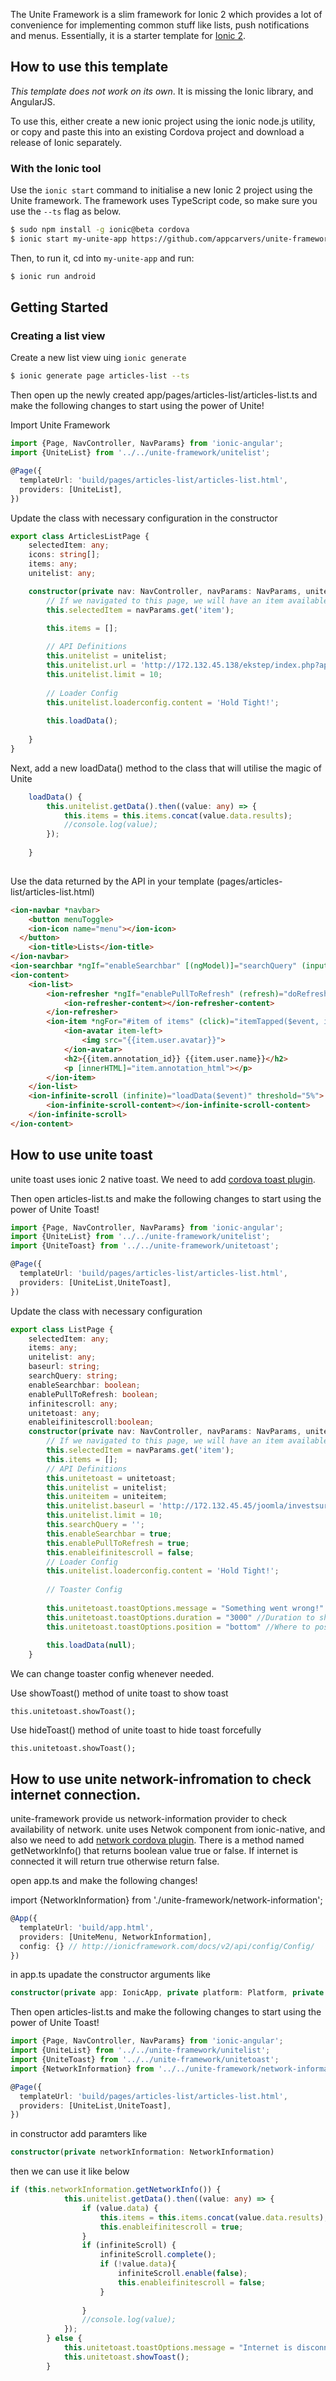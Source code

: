 The Unite Framework is a slim framework for Ionic 2 which provides a lot of convenience for implementing common stuff like lists, push notifications and menus. Essentially, it is a starter template for [Ionic 2](http://ionic.io/2).

## How to use this template

*This template does not work on its own*. It is missing the Ionic library, and AngularJS.

To use this, either create a new ionic project using the ionic node.js utility, or copy and paste this into an existing Cordova project and download a release of Ionic separately.

### With the Ionic tool

Use the `ionic start` command to initialise a new Ionic 2 project using the Unite framework. The framework uses TypeScript code, so make sure you use the `--ts` flag as below.

```bash
$ sudo npm install -g ionic@beta cordova
$ ionic start my-unite-app https://github.com/appcarvers/unite-framework.git --v2 --ts
```

Then, to run it, cd into `my-unite-app` and run:

```bash
$ ionic run android
```

## Getting Started

### Creating a list view

Create a new list view uing `ionic generate`

```bash
$ ionic generate page articles-list --ts
```

Then open up the newly created app/pages/articles-list/articles-list.ts and make the following changes to start using the power of Unite!

Import Unite Framework
```typescript
import {Page, NavController, NavParams} from 'ionic-angular';
import {UniteList} from '../../unite-framework/unitelist';

@Page({
  templateUrl: 'build/pages/articles-list/articles-list.html',
  providers: [UniteList],
})
```

Update the class with necessary configuration in the constructor
```typescript
export class ArticlesListPage {
	selectedItem: any;
	icons: string[];
	items: any;
	unitelist: any;

	constructor(private nav: NavController, navParams: NavParams, unitelist: UniteList) {
		// If we navigated to this page, we will have an item available as a nav param
		this.selectedItem = navParams.get('item');

		this.items = [];
		
		// API Definitions
		this.unitelist = unitelist;
		this.unitelist.url = 'http://172.132.45.138/ekstep/index.php?app=jlike&resource=annotations&option=com_api&format=raw&key=ed086fefc3b111c666378912f44d71ca0a70a8b6&content_id=17&type=annotation&subtype=collaborators&client=com_ekcontent&plg_type=content&plg_name=jlike_ekcontent&order=DESC&parent_id=0';
		this.unitelist.limit = 10;
		
		// Loader Config
		this.unitelist.loaderconfig.content = 'Hold Tight!';
		
		this.loadData();
		
	}
}
```

Next, add a new loadData() method to the class that will utilise the magic of Unite

```typescript
	loadData() {
		this.unitelist.getData().then((value: any) => {
			this.items = this.items.concat(value.data.results);
			//console.log(value);
		});
		
	}
	
```

Use the data returned by the API in your template (pages/articles-list/articles-list.html)

```html
<ion-navbar *navbar>
	<button menuToggle>
    <ion-icon name="menu"></ion-icon>
  </button>
	<ion-title>Lists</ion-title>
</ion-navbar>
<ion-searchbar *ngIf="enableSearchbar" [(ngModel)]="searchQuery" (input)="getItems($event)"></ion-searchbar>
<ion-content>
	<ion-list>
		<ion-refresher *ngIf="enablePullToRefresh" (refresh)="doRefresh($event)">
			<ion-refresher-content></ion-refresher-content>
		</ion-refresher>
		<ion-item *ngFor="#item of items" (click)="itemTapped($event, item)">
			<ion-avatar item-left>
				<img src="{{item.user.avatar}}">
			</ion-avatar>
			<h2>{{item.annotation_id}} {{item.user.name}}</h2>
			<p [innerHTML]="item.annotation_html"></p>
		</ion-item>
	</ion-list>
	<ion-infinite-scroll (infinite)="loadData($event)" threshold="5%">
		<ion-infinite-scroll-content></ion-infinite-scroll-content>
	</ion-infinite-scroll>
</ion-content>
```
## How to use unite toast

unite toast uses ionic 2 native toast. We need to add [cordova toast plugin](http://ionicframework.com/docs/v2/native/toast/).

Then open articles-list.ts and make the following changes to start using the power of Unite Toast!
```typescript
import {Page, NavController, NavParams} from 'ionic-angular';
import {UniteList} from '../../unite-framework/unitelist';
import {UniteToast} from '../../unite-framework/unitetoast';

@Page({
  templateUrl: 'build/pages/articles-list/articles-list.html',
  providers: [UniteList,UniteToast],
})
```

Update the class with necessary configuration
```typescript
export class ListPage {
	selectedItem: any;
	items: any;
	unitelist: any;
	baseurl: string;
	searchQuery: string;
	enableSearchbar: boolean;
	enablePullToRefresh: boolean;
	infinitescroll: any;
	unitetoast: any;
	enableifinitescroll:boolean;
	constructor(private nav: NavController, navParams: NavParams, unitelist: UniteList, uniteitem: UniteItem, unitetoast: UniteToast) {
		// If we navigated to this page, we will have an item available as a nav param
		this.selectedItem = navParams.get('item');
		this.items = [];
		// API Definitions
		this.unitetoast = unitetoast;
		this.unitelist = unitelist;
		this.uniteitem = uniteitem;
		this.unitelist.baseurl = 'http://172.132.45.45/joomla/investsure/index.php?option=com_api&app=content&resource=articles&format=raw&key=62edf1d7654d77cc424ca8e5ea8a1140';
		this.unitelist.limit = 10;
		this.searchQuery = '';
		this.enableSearchbar = true;
		this.enablePullToRefresh = true;
		this.enableifinitescroll = false;
		// Loader Config
		this.unitelist.loaderconfig.content = 'Hold Tight!';
		
		// Toaster Config
		
		this.unitetoast.toastOptions.message = "Something went wrong!" //The message to display.
		this.unitetoast.toastOptions.duration = "3000" //Duration to show the toast, either 'short', 'long' or any number of milliseconds: '1500'.
		this.unitetoast.toastOptions.position = "bottom" //Where to position the toast, either 'top', 'center', or 'bottom'.
		
		this.loadData(null);
	}
```

We can change toaster config whenever needed.

Use showToast() method of unite toast to show toast
```
this.unitetoast.showToast();

```

Use hideToast() method of unite toast to hide toast forcefully
```
this.unitetoast.showToast();

```

## How to use unite network-infromation to check internet connection.

unite-framework provide us network-information provider to check availability of network.
unite uses Netwok component from ionic-native, and also we need to add [network cordova plugin](http://ionicframework.com/docs/v2/native/network/).
There is a method named getNetworkInfo() that returns boolean value true or false. If internet is connected it will return true otherwise return false.

open app.ts and make the following changes!

import {NetworkInformation} from './unite-framework/network-information';
```typescript
@App({
  templateUrl: 'build/app.html',
  providers: [UniteMenu, NetworkInformation],
  config: {} // http://ionicframework.com/docs/v2/api/config/Config/
})
```
in app.ts upadate the constructor arguments like
```typescript
constructor(private app: IonicApp, private platform: Platform, private networkInformation: NetworkInformation)
```

Then open articles-list.ts and make the following changes to start using the power of Unite Toast!
```typescript
import {Page, NavController, NavParams} from 'ionic-angular';
import {UniteList} from '../../unite-framework/unitelist';
import {UniteToast} from '../../unite-framework/unitetoast';
import {NetworkInformation} from '../../unite-framework/network-information';

@Page({
  templateUrl: 'build/pages/articles-list/articles-list.html',
  providers: [UniteList,UniteToast],
})
```
in constructor add paramters like
```typescript
constructor(private networkInformation: NetworkInformation)
```
then we can use it like below
```typescript
if (this.networkInformation.getNetworkInfo()) {
			this.unitelist.getData().then((value: any) => {
				if (value.data) {
					this.items = this.items.concat(value.data.results);
					this.enableifinitescroll = true;
				}
				if (infiniteScroll) {
					infiniteScroll.complete();
					if (!value.data){
						infiniteScroll.enable(false);
						this.enableifinitescroll = false;
					}
						
				}
				//console.log(value);
			});
		} else {
			this.unitetoast.toastOptions.message = "Internet is disconnected!";
			this.unitetoast.showToast();
		}
```
